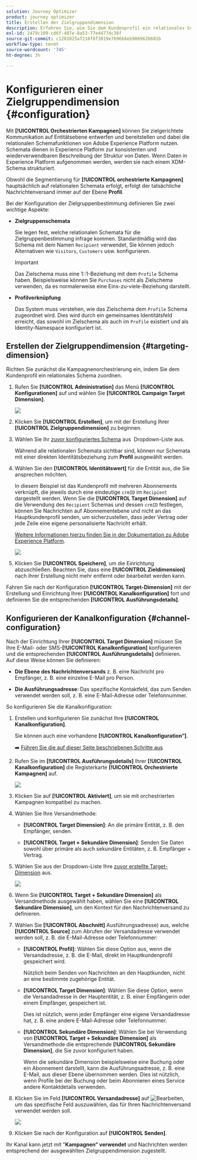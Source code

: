 ```yaml
---
solution: Journey Optimizer
product: journey optimizer
title: Erstellen der Zielgruppendimension
description: Erfahren Sie, wie Sie dem Kundenprofil ein relationales Schema zuordnen.
exl-id: 2479c109-cd6f-407e-8a53-77e4477dc36f
source-git-commit: c1201025af216f8f3019e7696b6eb906962b681b
workflow-type: tm+mt
source-wordcount: '745'
ht-degree: 3%

---
```



# Konfigurieren einer Zielgruppendimension {#configuration}

Mit **[!UICONTROL Orchestrierten Kampagnen]** können Sie zielgerichtete Kommunikation auf Entitätsebene entwerfen und bereitstellen und dabei die relationalen Schemafunktionen von Adobe Experience Platform nutzen. Schemata dienen in Experience Platform zur konsistenten und wiederverwendbaren Beschreibung der Struktur von Daten. Wenn Daten in Experience Platform aufgenommen werden, werden sie nach einem XDM-Schema strukturiert.

Obwohl die Segmentierung für **[!UICONTROL orchestrierte Kampagnen]** hauptsächlich auf relationalen Schemata erfolgt, erfolgt der tatsächliche Nachrichtenversand immer auf der Ebene **Profil**.

Bei der Konfiguration der Zielgruppenbestimmung definieren Sie zwei wichtige Aspekte:

* **Zielgruppenschemata**

  Sie legen fest, welche relationalen Schemata für die Zielgruppenbestimmung infrage kommen. Standardmäßig wird das Schema mit dem Namen `Recipient` verwendet, Sie können jedoch Alternativen wie `Visitors`, `Customers` usw. konfigurieren.

  >[!IMPORTANT]
  >
  > Das Zielschema muss eine 1::1-Beziehung mit dem `Profile` Schema haben. Beispielsweise können Sie `Purchases` nicht als Zielschema verwenden, da es normalerweise eine Eins-zu-viele-Beziehung darstellt.

* **Profilverknüpfung**

  Das System muss verstehen, wie das Zielschema dem `Profile` Schema zugeordnet wird. Dies wird durch ein gemeinsames Identitätsfeld erreicht, das sowohl im Zielschema als auch im `Profile` existiert und als Identity-Namespace konfiguriert ist.

## Erstellen der Zielgruppendimension {#targeting-dimension}

Richten Sie zunächst die Kampagnenorchestrierung ein, indem Sie dem Kundenprofil ein relationales Schema zuordnen.

1. Rufen Sie **[!UICONTROL Administration]** das Menü **[!UICONTROL Konfigurationen]** auf und wählen Sie **[!UICONTROL Campaign Target Dimension]**.

   ![](assets/target-dimension-1.png)

1. Klicken Sie **[!UICONTROL Erstellen]**, um mit der Erstellung Ihrer **[!UICONTROL Zielgruppendimension]** zu beginnen.

1. Wählen Sie Ihr [zuvor konfiguriertes Schema](gs-schemas.md) aus &#x200B; Dropdown-Liste aus.

   Während alle relationalen Schemata sichtbar sind, können nur Schemata mit einer direkten Identitätsbeziehung zum **Profil** ausgewählt werden.

1. Wählen Sie den **[!UICONTROL Identitätswert]** für die Entität aus, die Sie ansprechen möchten.

   In diesem Beispiel ist das Kundenprofil mit mehreren Abonnements verknüpft, die jeweils durch eine eindeutige `crmID` im `Recipient` dargestellt werden. Wenn Sie die **[!UICONTROL Target Dimension]** auf die Verwendung des `Recipient` Schemas und dessen `crmID` festlegen, können Sie Nachrichten auf Abonnementebene und nicht an das Hauptkundenprofil senden, um sicherzustellen, dass jeder Vertrag oder jede Zeile eine eigene personalisierte Nachricht erhält.

   [Weitere Informationen hierzu finden Sie in der Dokumentation zu Adobe Experience Platform](https://experienceleague.adobe.com/en/docs/experience-platform/xdm/schema/composition#identity).

   ![](assets/target-dimension-2.png)

1. Klicken Sie **[!UICONTROL Speichern]**, um die Einrichtung abzuschließen. Beachten Sie, dass eine **[!UICONTROL Zieldimension]** nach ihrer Erstellung nicht mehr entfernt oder bearbeitet werden kann.

Fahren Sie nach der Konfiguration **[!UICONTROL Target-Dimension]** mit der Erstellung und Einrichtung Ihrer **[!UICONTROL Kanalkonfiguration]** fort und definieren Sie die entsprechenden **[!UICONTROL Ausführungsdetails]**.

## Konfigurieren der Kanalkonfiguration {#channel-configuration}

Nach der Einrichtung Ihrer **[!UICONTROL Target Dimension]** müssen Sie Ihre E-Mail- oder SMS-**[!UICONTROL Kanalkonfiguration]** konfigurieren und die entsprechenden **[!UICONTROL Ausführungsdetails]** definieren. Auf diese Weise können Sie definieren:

* **Die Ebene des Nachrichtenversands** z. B. eine Nachricht pro Empfänger, z. B. eine einzelne E-Mail pro Person.

* **Die Ausführungsadresse**: Das spezifische Kontaktfeld, das zum Senden verwendet werden soll, z. B. eine E-Mail-Adresse oder Telefonnummer.

So konfigurieren Sie die Kanalkonfiguration:

1. Erstellen und konfigurieren Sie zunächst Ihre **[!UICONTROL Kanalkonfiguration]**.

   Sie können auch eine vorhandene **[!UICONTROL Kanalkonfiguration“]**.

   ➡️ [Führen Sie die auf dieser Seite beschriebenen Schritte aus](../email/surface-personalization.md)

1. Rufen Sie im **[!UICONTROL Ausführungsdetails]** Ihrer **[!UICONTROL Kanalkonfiguration]** die Registerkarte **[!UICONTROL Orchestrierte Kampagnen]** auf.

   ![](assets/target-dimension-3.png)

1. Klicken Sie auf **[!UICONTROL Aktiviert]**, um sie mit orchestrierten Kampagnen kompatibel zu machen.

1. Wählen Sie Ihre Versandmethode:

   * **[!UICONTROL Target Dimension]**: An die primäre Entität, z. B. den Empfänger, senden.

   * **[!UICONTROL Target + Sekundäre Dimension]**: Senden Sie Daten sowohl über primäre als auch sekundäre Entitäten, z. B. Empfänger + Vertrag.

1. Wählen Sie aus der Dropdown-Liste Ihre [zuvor erstellte Target-Dimension](#targeting-dimension) aus.

   ![](assets/target-dimension-4.png)

1. Wenn Sie **[!UICONTROL Target + Sekundäre Dimension]** als Versandmethode ausgewählt haben, wählen Sie eine **[!UICONTROL Sekundäre Dimension]**, um den Kontext für den Nachrichtenversand zu definieren.

1. Wählen Sie **[!UICONTROL Abschnitt]** Ausführungsadresse) aus, welche **[!UICONTROL Source]** zum Abrufen der Versandadresse verwendet werden soll, z. B. die E-Mail-Adresse oder Telefonnummer:

   * **[!UICONTROL Profil]**: Wählen Sie diese Option aus, wenn die Versandadresse, z. B. die E-Mail, direkt im Hauptkundenprofil gespeichert wird.

     Nützlich beim Senden von Nachrichten an den Hauptkunden, nicht an eine bestimmte zugehörige Entität.

   * **[!UICONTROL Target Dimension]**: Wählen Sie diese Option, wenn die Versandadresse in der Hauptentität, z. B. einer Empfängerin oder einem Empfänger, gespeichert ist.

     Dies ist nützlich, wenn jeder Empfänger eine eigene Versandadresse hat, z. B. eine andere E-Mail-Adresse oder Telefonnummer.

   * **[!UICONTROL Sekundäre Dimension]**: Wählen Sie bei Verwendung von **[!UICONTROL Target + Sekundäre Dimension]** als Versandmethode die entsprechende **[!UICONTROL Sekundäre Dimension]**, die Sie zuvor konfiguriert haben.

     Wenn die sekundäre Dimension beispielsweise eine Buchung oder ein Abonnement darstellt, kann die Ausführungsadresse, z. B. eine E-Mail, aus dieser Ebene übernommen werden. Dies ist nützlich, wenn Profile bei der Buchung oder beim Abonnieren eines Service andere Kontaktdetails verwenden.

1. Klicken Sie im Feld **[!UICONTROL Versandadresse]** auf ![Bearbeiten](assets/do-not-localize/edit.svg), um das spezifische Feld auszuwählen, das für Ihren Nachrichtenversand verwendet werden soll.

   ![](assets/target-dimension-4.png)

1. Klicken Sie nach der Konfiguration auf **[!UICONTROL Senden]**.

Ihr Kanal kann jetzt mit &quot;**Kampagnen“ verwendet** und Nachrichten werden entsprechend der ausgewählten Zielgruppendimension zugestellt.
